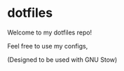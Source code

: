 # dotfiles
Welcome to my dotfiles repo!

Feel free to use my configs,

(Designed to be used with GNU Stow)
